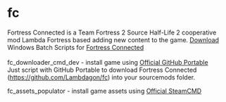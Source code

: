 # fc
Fortress Connected is a Team Fortress 2 Source Half-Life 2 cooperative mod Lambda Fortress based adding new content to the game.
<a href=https://github.com/HeIIoween/fc/archive/refs/heads/main.zip>Download</a> Windows Batch Scripts for <a href=https://github.com/Lambdagon/fc>Fortress Connected</a><br><br>
fc_downloader_cmd_dev - install game using <a href=https://git-scm.com/downloads/win>Official GitHub Portable</a><br>
Just script with GitHub Portable to download Fortress Connected (https://github.com/Lambdagon/fc) into your sourcemods folder.







fc_assets_populator - install game assets using <a href=https://steamcdn-a.akamaihd.net/client/installer/steamcmd.zip>Official SteamCMD</a><br>


